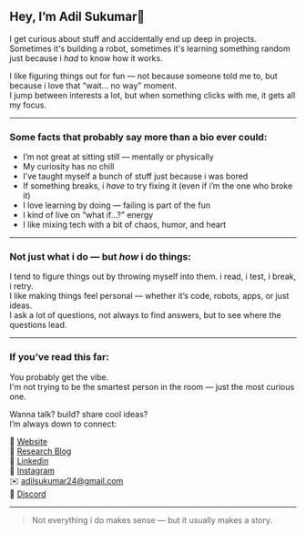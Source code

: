 ## Hey, I’m Adil Sukumar👋

I get curious about stuff and accidentally end up deep in projects.  
Sometimes it's building a robot, sometimes it's learning something random just because i *had* to know how it works.

I like figuring things out for fun — not because someone told me to, but because i love that “wait... no way” moment.  
I jump between interests a lot, but when something clicks with me, it gets all my focus.

---

### Some facts that probably say more than a bio ever could:
- I’m not great at sitting still — mentally or physically  
- My curiosity has no chill  
- I’ve taught myself a bunch of stuff just because i was bored  
- If something breaks, i *have* to try fixing it (even if i’m the one who broke it)  
- I love learning by doing — failing is part of the fun  
- I kind of live on “what if…?” energy  
- I like mixing tech with a bit of chaos, humor, and heart  

---

### Not just what i do — but *how* i do things:
I tend to figure things out by throwing myself into them. i read, i test, i break, i retry.  
I like making things feel personal — whether it’s code, robots, apps, or just ideas.  
I ask a lot of questions, not always to find answers, but to see where the questions lead.

---

### If you’ve read this far:
You probably get the vibe.  
I'm not trying to be the smartest person in the room — just the most curious one.

Wanna talk? build? share cool ideas?  
I’m always down to connect:

📍 [Website](https://adilsukumar.github.io/adilsukumar)  
🔬 [Research Blog](https://adilsukumar.blogspot.com)  
💼 [Linkedin](https://linkedin.com/in/adilsukumar)  
📸 [Instagram](https://instagram.com/adilsukumar)  
✉️ adilsukumar24@gmail.com  
💬 [Discord](https://discord.com/users/724921290041065493)

---

> Not everything i do makes sense — but it usually makes a story.

